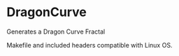 DragonCurve
===========

Generates a Dragon Curve Fractal

Makefile and included headers compatible with Linux OS.

